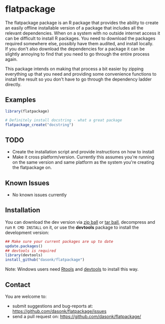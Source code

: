 # flatpackage


The flatpackage package is an R package that provides the ability to 
create an easily offline installable version of a package that includes
all the relevant dependencies.  When on a system with no outside internet access
it can be difficult to install R packages.  You need to download the packages 
required somewhere else, possibly have them audited, and install locally.  
If you don't also download the dependencies for a package it can be slightly 
annoying to find that you need to go through the entire process again.

This package intends on making that process a bit easier by zipping everything
up that you need and providing some convenience functions to install the result
so you don't have to go through the dependency ladder directly.

## Examples


```r
library(flatpackage)

# Definitely install docstring - what a great package
flatpackage_create("docstring")

```

## TODO

 - Create the installation script and provide instructions on how to install
 - Make it cross platform/version.  Currently this assumes you're running on 
 the same version and same platform as the system you're creating the
 flatpackage on.


## Known Issues

 - No known issues currently


## Installation


You can download the dev version via [zip ball](https://github.com/dasonk/flatpackage/zipball/master) or [tar ball](https://github.com/dasonk/flatpackage/tarball/master), decompress and run `R CMD INSTALL` on it, or use the **devtools** package to install the development version:

```r
## Make sure your current packages are up to date
update.packages()
## devtools is required
library(devtools)
install_github("dasonk/flatpackage")
```

Note: Windows users need [Rtools](http://www.murdoch-sutherland.com/Rtools/) and [devtools](http://CRAN.R-project.org/package=devtools) to install this way.


## Contact

You are welcome to:
* submit suggestions and bug-reports at: <https://github.com/dasonk/flatpackage/issues>
* send a pull request on: <https://github.com/dasonk/flatpackage/>


